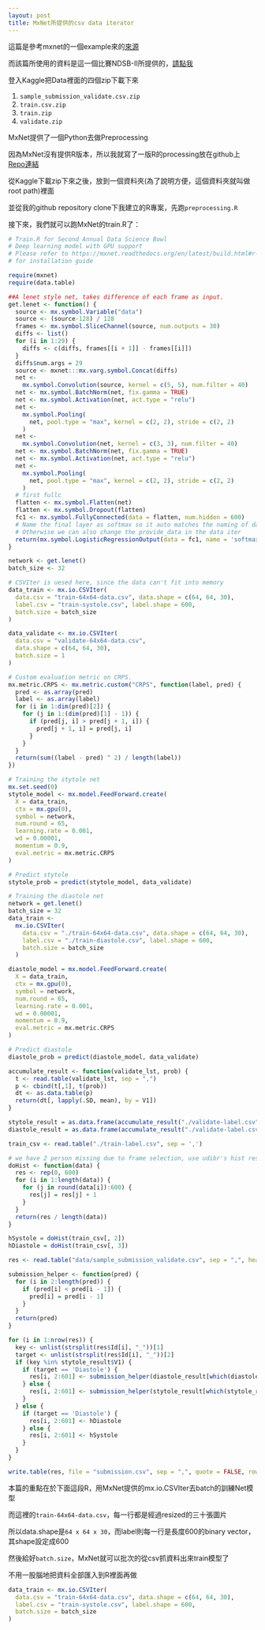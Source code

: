 ```yaml
---
layout: post
title: MxNet所提供的csv data iterator
---
```


這篇是參考mxnet的一個example來的[來源](https://github.com/dmlc/mxnet/tree/e7514fe1b3265aaf15870b124bb6ed0edd82fa76/example/kaggle-ndsb2)

而該篇所使用的資料是這一個比賽NDSB-II所提供的，[請點我](https://www.kaggle.com/c/second-annual-data-science-bowl/data)

登入Kaggle把Data裡面的四個zip下載下來

1. `sample_submission_validate.csv.zip`
1. `train.csv.zip`
1. `train.zip`
1. `validate.zip`

MxNet提供了一個Python去做Preprocessing

因為MxNet沒有提供R版本，所以我就寫了一版R的processing放在github上[Repo連結](https://github.com/ChingChuan-Chen/mxnet-kaggle-ndsb2-example)

從Kaggle下載zip下來之後，放到一個資料夾(為了說明方便，這個資料夾就叫做root path)裡面

並從我的github repository clone下我建立的R專案，先跑`preprocessing.R`

接下來，我們就可以跑MxNet的train.R了：

``` R
# Train.R for Second Annual Data Science Bowl
# Deep learning model with GPU support
# Please refer to https://mxnet.readthedocs.org/en/latest/build.html#r-package-installation
# for installation guide

require(mxnet)
require(data.table)

##A lenet style net, takes difference of each frame as input.
get.lenet <- function() {
  source <- mx.symbol.Variable("data")
  source <- (source-128) / 128
  frames <- mx.symbol.SliceChannel(source, num.outputs = 30)
  diffs <- list()
  for (i in 1:29) {
    diffs <- c(diffs, frames[[i + 1]] - frames[[i]])
  }
  diffs$num.args = 29
  source <- mxnet:::mx.varg.symbol.Concat(diffs)
  net <-
    mx.symbol.Convolution(source, kernel = c(5, 5), num.filter = 40)
  net <- mx.symbol.BatchNorm(net, fix.gamma = TRUE)
  net <- mx.symbol.Activation(net, act.type = "relu")
  net <-
    mx.symbol.Pooling(
      net, pool.type = "max", kernel = c(2, 2), stride = c(2, 2)
    )
  net <-
    mx.symbol.Convolution(net, kernel = c(3, 3), num.filter = 40)
  net <- mx.symbol.BatchNorm(net, fix.gamma = TRUE)
  net <- mx.symbol.Activation(net, act.type = "relu")
  net <-
    mx.symbol.Pooling(
      net, pool.type = "max", kernel = c(2, 2), stride = c(2, 2)
    )
  # first fullc
  flatten <- mx.symbol.Flatten(net)
  flatten <- mx.symbol.Dropout(flatten)
  fc1 <- mx.symbol.FullyConnected(data = flatten, num.hidden = 600)
  # Name the final layer as softmax so it auto matches the naming of data iterator
  # Otherwise we can also change the provide_data in the data iter
  return(mx.symbol.LogisticRegressionOutput(data = fc1, name = 'softmax'))
}

network <- get.lenet()
batch_size <- 32

# CSVIter is uesed here, since the data can't fit into memory
data_train <- mx.io.CSVIter(
  data.csv = "train-64x64-data.csv", data.shape = c(64, 64, 30),
  label.csv = "train-systole.csv", label.shape = 600,
  batch.size = batch_size
)

data_validate <- mx.io.CSVIter(
  data.csv = "validate-64x64-data.csv",
  data.shape = c(64, 64, 30),
  batch.size = 1
)

# Custom evaluation metric on CRPS.
mx.metric.CRPS <- mx.metric.custom("CRPS", function(label, pred) {
  pred <- as.array(pred)
  label <- as.array(label)
  for (i in 1:dim(pred)[2]) {
    for (j in 1:(dim(pred)[1] - 1)) {
      if (pred[j, i] > pred[j + 1, i]) {
        pred[j + 1, i] = pred[j, i]
      }
    }
  }
  return(sum((label - pred) ^ 2) / length(label))
})

# Training the stytole net
mx.set.seed(0)
stytole_model <- mx.model.FeedForward.create(
  X = data_train,
  ctx = mx.gpu(0),
  symbol = network,
  num.round = 65,
  learning.rate = 0.001,
  wd = 0.00001,
  momentum = 0.9,
  eval.metric = mx.metric.CRPS
)

# Predict stytole
stytole_prob = predict(stytole_model, data_validate)

# Training the diastole net
network = get.lenet()
batch_size = 32
data_train <-
  mx.io.CSVIter(
    data.csv = "./train-64x64-data.csv", data.shape = c(64, 64, 30),
    label.csv = "./train-diastole.csv", label.shape = 600,
    batch.size = batch_size
  )

diastole_model = mx.model.FeedForward.create(
  X = data_train,
  ctx = mx.gpu(0),
  symbol = network,
  num.round = 65,
  learning.rate = 0.001,
  wd = 0.00001,
  momentum = 0.9,
  eval.metric = mx.metric.CRPS
)

# Predict diastole
diastole_prob = predict(diastole_model, data_validate)

accumulate_result <- function(validate_lst, prob) {
  t <- read.table(validate_lst, sep = ",")
  p <- cbind(t[,1], t(prob))
  dt <- as.data.table(p)
  return(dt[, lapply(.SD, mean), by = V1])
}

stytole_result = as.data.frame(accumulate_result("./validate-label.csv", stytole_prob))
diastole_result = as.data.frame(accumulate_result("./validate-label.csv", diastole_prob))

train_csv <- read.table("./train-label.csv", sep = ',')

# we have 2 person missing due to frame selection, use udibr's hist result instead
doHist <- function(data) {
  res <- rep(0, 600)
  for (i in 1:length(data)) {
    for (j in round(data[i]):600) {
      res[j] = res[j] + 1
    }
  }
  return(res / length(data))
}

hSystole = doHist(train_csv[, 2])
hDiastole = doHist(train_csv[, 3])

res <- read.table("data/sample_submission_validate.csv", sep = ",", header = TRUE, stringsAsFactors = FALSE)

submission_helper <- function(pred) {
  for (i in 2:length(pred)) {
    if (pred[i] < pred[i - 1]) {
      pred[i] = pred[i - 1]
    }
  }
  return(pred)
}

for (i in 1:nrow(res)) {
  key <- unlist(strsplit(res$Id[i], "_"))[1]
  target <- unlist(strsplit(res$Id[i], "_"))[2]
  if (key %in% stytole_result$V1) {
    if (target == 'Diastole') {
      res[i, 2:601] <- submission_helper(diastole_result[which(diastole_result$V1 == key), 2:601])
    } else {
      res[i, 2:601] <- submission_helper(stytole_result[which(stytole_result$V1 == key), 2:601])
    }
  } else {
    if (target == 'Diastole') {
      res[i, 2:601] <- hDiastole
    } else {
      res[i, 2:601] <- hSystole
    }
  }
}

write.table(res, file = "submission.csv", sep = ",", quote = FALSE, row.names = FALSE)
```

本篇的重點在於下面這段R，用MxNet提供的mx.io.CSVIter去batch的訓練Net模型

而這裡的`train-64x64-data.csv`，每一行都是經過resized的三十張圖片

所以data.shape是`64 x 64 x 30`，而label則每一行是長度600的binary vector，其shape設定成600

然後給好`batch.size`，MxNet就可以批次的從csv抓資料出來train模型了

不用一股腦地把資料全部匯入到R裡面再做

``` R
data_train <- mx.io.CSVIter(
  data.csv = "train-64x64-data.csv", data.shape = c(64, 64, 30),
  label.csv = "train-systole.csv", label.shape = 600,
  batch.size = batch_size
)
```
